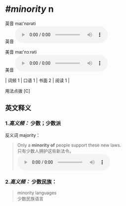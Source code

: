 # ***\#minority*** n
英音 maɪ'nɒrəti  
英音
<audio src="./media/minority-B.aac" controls="controls"></audio>

美音 maɪ'nɔːrəti  
美音
<audio src="./media/minority.aac" controls="controls"></audio>



| 词频 1 | 口语 1 | 书面 2 | 阅读 1 |  

用法点拨  [C]

英文释义
---
### 1.*高义频：* **少数；少数派**  
反义词 majority： 

 > Only a **minority of** people support these new laws.  
 > 只有少数人拥护这些新法令。    
<audio src="./media/minority-1.aac" controls="controls"></audio>

### 2.*高义频：* **少数民族：**  

 > minority languages   
 > 少数民族语言    


